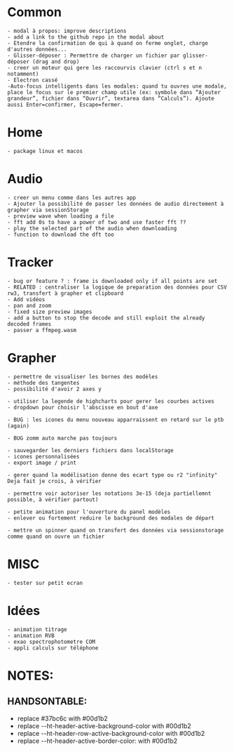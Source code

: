 # Common
    - modal à propos: improve descriptions
    - add a link to the github repo in the modal about
    - Etendre la confirmation de qui à quand on ferme onglet, charge d'autres données...
    - Glisser-déposer : Permettre de charger un fichier par glisser-déposer (drag and drop)
    - creer un moteur qui gere les raccourvis clavier (ctrl s et n notamment)
    - Electron cassé
    -Auto-focus intelligents dans les modales: quand tu ouvres une modale, place le focus sur le premier champ utile (ex: symbole dans “Ajouter grandeur”, fichier dans “Ouvrir”, textarea dans “Calculs”). Ajoute aussi Enter=confirmer, Escape=fermer.

# Home
    - package linux et macos

# Audio
    - creer un menu comme dans les autres app
    - Ajouter la possibilité de passer les données de audio directement à grapher via sessionStorage
    - preview wave when loading a file
    - fft add 0s to have a power of two and use faster fft ??
    - play the selected part of the audio when downloading
    - function to download the dft too

# Tracker
    - bug or feature ? : frame is downloaded only if all points are set
    - RELATED : centraliser la logique de preparation des données pour CSV rw3, transfert à grapher et clipboard
    - Add vidéos
    - pan and zoom
    - fixed size preview images
    - add a button to stop the decode and still exploit the already decoded frames
    - passer a ffmpeg.wasm

# Grapher
    - permettre de visualiser les bornes des modèles
    - méthode des tangentes
    - possibilité d'avoir 2 axes y

    - utiliser la legende de highcharts pour gerer les courbes actives
    - dropdown pour choisir l'abscisse en bout d'axe

    - BUG : les icones du menu nouveau apparraissent en retard sur le ptb (again)

    - BUG zomm auto marche pas toujours

    - sauvegarder les derniers fichiers dans localStorage
    - icones personnalisées
    - export image / print

    - gerer quand la modélisation donne des ecart type ou r2 "infinity" Deja fait je crois, à vérifier

    - permettre voir autoriser les notations 3e-15 (deja partiellemnt possible, à vérifier partout)

    - petite animation pour l'ouverture du panel modèles
    - enlever ou fortement reduire le background des modales de départ

    - mettre un spinner quand on transfert des données via sessionstorage comme quand on ouvre un fichier


# MISC
    - tester sur petit ecran

# Idées
    - animation titrage
    - animation RVB
    - exao spectrophotometre COM
    - appli calculs sur téléphone


# NOTES:
## HANDSONTABLE:
- replace #37bc6c with #00d1b2
- replace --ht-header-active-background-color with #00d1b2
- replace --ht-header-row-active-background-color with #00d1b2
- replace --ht-header-active-border-color: with #00d1b2




